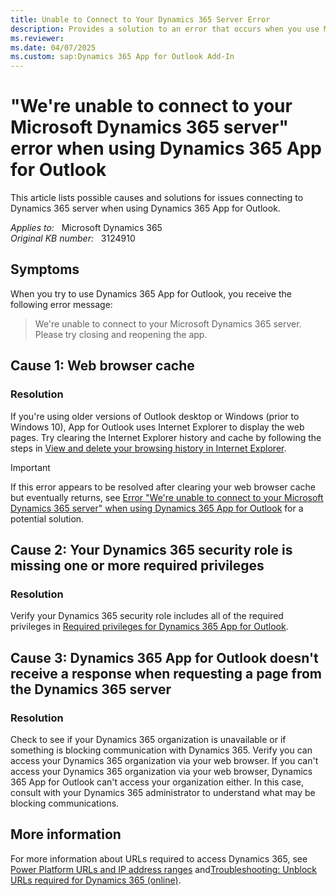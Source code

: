 ```yaml
---
title: Unable to Connect to Your Dynamics 365 Server Error
description: Provides a solution to an error that occurs when you use Microsoft Dynamics 365 App for Outlook.
ms.reviewer: 
ms.date: 04/07/2025
ms.custom: sap:Dynamics 365 App for Outlook Add-In
---
```

# "We're unable to connect to your Microsoft Dynamics 365 server" error when using Dynamics 365 App for Outlook

This article lists possible causes and solutions for issues connecting to Dynamics 365 server when using Dynamics 365 App for Outlook.

_Applies to:_ &nbsp; Microsoft Dynamics 365  
_Original KB number:_ &nbsp; 3124910

## Symptoms

When you try to use Dynamics 365 App for Outlook, you receive the following error message:

> We're unable to connect to your Microsoft Dynamics 365 server. Please try closing and reopening the app.

## Cause 1: Web browser cache

### Resolution

If you're using older versions of Outlook desktop or Windows (prior to Windows 10), App for Outlook uses Internet Explorer to display the web pages. Try clearing the Internet Explorer history and cache by following the steps in [View and delete your browsing history in Internet Explorer](https://support.microsoft.com//topic/view-and-delete-your-browsing-history-in-internet-explorer-098ffe52-5ac9-a449-c296-c735c32c8678).  

> [!IMPORTANT]
> If this error appears to be resolved after clearing your web browser cache but eventually returns, see [Error "We're unable to connect to your Microsoft Dynamics 365 server" when using Dynamics 365 App for Outlook](we-are-unable-to-connect-to-your-dynamics-365-app-for-outlook-error.md) for a potential solution.

## Cause 2: Your Dynamics 365 security role is missing one or more required privileges

### Resolution

Verify your Dynamics 365 security role includes all of the required privileges in [Required privileges for Dynamics 365 App for Outlook](/dynamics365/outlook-app/deploy-dynamics-365-app-for-outlook#step-3-provide-security-role-access).

## Cause 3: Dynamics 365 App for Outlook doesn't receive a response when requesting a page from the Dynamics 365 server

### Resolution

Check to see if your Dynamics 365 organization is unavailable or if something is blocking communication with Dynamics 365. Verify you can access your Dynamics 365 organization via your web browser. If you can't access your Dynamics 365 organization via your web browser, Dynamics 365 App for Outlook can't access your organization either. In this case, consult with your Dynamics 365 administrator to understand what may be blocking communications.

## More information

For more information about URLs required to access Dynamics 365, see [Power Platform URLs and IP address ranges](/power-platform/admin/online-requirements) and[Troubleshooting: Unblock URLs required for Dynamics 365 (online)](/previous-versions/dynamicscrm-2016/administering-dynamics-365/dn762335(v=crm.8)).
